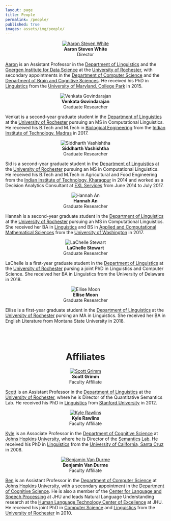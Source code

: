 ```yaml
---
layout: page
title: People
permalink: /people/
published: true
images: assets/img/people/
---
```


<div class="page" markdown="1">

<center>
<a href="http://aaronstevenwhite.io"><img class="people" alt="Aaron Steven White" src="{{ page.images | relative_url }}aaron-white.jpg" srcset="{{ page.images | relative_url }}aaron-white.jpg" /></a>
</center>  
<center><b>Aaron Steven White</b></center>
<center>Director</center>

[Aaron](http://aaronstevenwhite.io) is an Assistant Professor in the [Department of Linguistics](http://www.sas.rochester.edu/lin/index.html) and the [Goergen Institute for Data Science](http://www.sas.rochester.edu/dsc/) at the [University of Rochester](https://www.rochester.edu/), with secondary appointments in the [Department of Computer Science](https://www.cs.rochester.edu/) and the [Department of Brain and Cognitive Sciences](http://www.sas.rochester.edu/bcs/). He received his PhD in [Linguistics](http://ling.umd.edu/) from the [University of Maryland, College Park](https://www.umd.edu/) in 2015.

<center>
<img class="people" alt="Venkata Govindarajan" src="{{ page.images | relative_url }}venkata-govindarajan.jpg" srcset="{{ page.images | relative_url }}venkata-govindarajan.jpg" /></center>  
<center><b>Venkata Govindarajan</b>
</center>
<center>Graduate Researcher</center>

Venkat is a second-year graduate student in the [Department of Linguistics](http://www.sas.rochester.edu/lin/index.html) at the [University of Rochester](https://www.rochester.edu/) pursuing an MS in Computational Linguistics. He received his B.Tech and M.Tech in [Biological Engineering](http://biotech.iitm.ac.in) from the [Indian Institute of Technology, Madras](https://www.iitm.ac.in) in 2017.

<center>
<img class="people" alt="Siddharth Vashishtha" src="{{ page.images | relative_url }}siddharth-vashishtha.jpg" srcset="{{ page.images | relative_url }}siddharth-vashishtha.jpg" /></center>  
<center><b>Siddharth Vashishtha</b>
</center>
<center>Graduate Researcher</center>

Sid is a second-year graduate student in the [Department of Linguistics](http://www.sas.rochester.edu/lin/graduate/MS.html) at the [University of Rochester](https://www.rochester.edu/) pursuing an MS in Computational Linguistics. He received his B.Tech and M.Tech in Agricultural and Food Engineering from the [Indian Institute of Technology, Kharagpur](http://www.iitkgp.ac.in/) in 2014 and worked as a Decision Analytics Consultant at [EXL Services](https://www.exlservice.com/analytics/) from June 2014 to July 2017.

<center>
<img class="people" alt="Hannah An" src="{{ page.images | relative_url }}hannah-an.jpg" srcset="{{ page.images | relative_url }}hannah-an.jpg" /></center>  
<center><b>Hannah An</b>
</center>
<center>Graduate Researcher</center>

Hannah is a second-year graduate student in the [Department of Linguistics](http://www.sas.rochester.edu/lin/graduate/MS.html) at the [University of Rochester](https://www.rochester.edu/) pursuing an MS in Computational Linguistics. She received her BA in [Linguistics](https://linguistics.washington.edu/) and BS in [Applied and Computational Mathematical Sciences](https://acms.washington.edu/) from the [University of Washington](https://www.washington.edu/) in 2017.

<center>
<img class="people" alt="LaChelle Stewart" src="{{ page.images | relative_url }}lachelle-stewart.jpg" srcset="{{ page.images | relative_url }}lachelle-stewart.jpg" /></center>  
<center><b>LaChelle Stewart</b>
</center>
<center>Graduate Researcher</center>

LaChelle is a first-year graduate student in the [Department of Linguistics](http://www.sas.rochester.edu/lin/graduate/MS.html) at the [University of Rochester](https://www.rochester.edu/) pursing a joint PhD in Linguistics and Computer Science. She received her BA in Linguistics from the University of Delaware in 2018.

<center>
<img class="people" alt="Ellise Moon" src="{{ page.images | relative_url }}ellise-moon.jpg" srcset="{{ page.images | relative_url }}ellise-moon.jpg" /></center>  
<center><b>Ellise Moon</b>
</center>
<center>Graduate Researcher</center>

Ellise is a first-year graduate student in the [Department of Linguistics](http://www.sas.rochester.edu/lin/graduate/MS.html) at the [University of Rochester](https://www.rochester.edu/) pursing an MA in Linguistics. She received her BA in English Literature from Montana State University in 2018.

<br/>
<br/>

<center><h1>Affiliates</h1></center>

<center>
<a href="http://www.sas.rochester.edu/lin/sgrimm/"><img class="people" alt="Scott Grimm" src="{{ page.images | relative_url }}scott-grimm.jpg" srcset="{{ page.images | relative_url }}scott-grimm.jpg" /></a>
</center>  
<center><b>Scott Grimm</b></center>
<center>Faculty Affiliate</center>

[Scott](http://www.sas.rochester.edu/lin/sgrimm/) is an Assistant Professor in the [Department of Linguistics](http://www.sas.rochester.edu/lin/index.html) at the [University of Rochester](https://www.rochester.edu/), where he is Director of the Quantitative Semantics Lab. He received his PhD in [Linguistics](https://linguistics.stanford.edu/) from [Stanford University](https://www.stanford.edu/) in 2012.

<center>
<a href="http://sites.krieger.jhu.edu/rawlins/"><img class="people" alt="Kyle Rawlins" src="{{ page.images | relative_url }}kyle-rawlins.jpg" srcset="{{ page.images | relative_url }}kyle-rawlins.jpg" /></a></center>  
<center><b>Kyle Rawlins</b></center>
<center>Faculty Affiliate</center>

[Kyle](http://sites.krieger.jhu.edu/rawlins/) is an Associate Professor in the [Department of Cognitive Science](http://cogsci.jhu.edu/) at [Johns Hopkins University](https://www.jhu.edu/), where he is Director of the [Semantics Lab](http://sites.krieger.jhu.edu/rawlins/semantics-lab/). He received his PhD in [Linguistics](https://linguistics.ucsc.edu/) from the [University of California, Santa Cruz](https://www.ucsc.edu/) in 2008.

<center>
<a href="http://www.cs.jhu.edu/~vandurme/"><img class="people" alt="Benjamin Van Durme" src="{{ page.images | relative_url }}benjamin-vandurme.jpg" srcset="{{ page.images | relative_url }}benjamin-vandurme.jpg" /></a></center>  
<center><b>Benjamin Van Durme</b></center>
<center>Faculty Affiliate</center>

[Ben](http://www.cs.jhu.edu/~vandurme/) is an Assistant Professor in the [Department of Computer Science](https://www.cs.jhu.edu/) at [Johns Hopkins University](https://www.jhu.edu/), with a secondary appointment in the [Department of Cognitive Science](http://cogsci.jhu.edu/). He is also a member of the [Center for Language and Speech Processing](https://www.clsp.jhu.edu/) at JHU and leads Natural Language Understanding research at the [Human Language Technology Center of Excellence](https://hltcoe.jhu.edu/) at JHU. He received his joint PhD in [Computer Science](https://www.cs.rochester.edu/) and [Linguistics](http://www.sas.rochester.edu/lin/index.html) from the [University of Rochester](https://www.rochester.edu/) in 2010.

</div>

